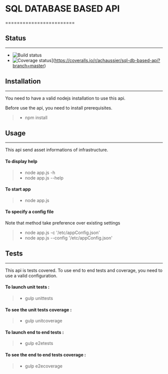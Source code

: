 
# SQL DATABASE BASED API
========================

## Status
---------

- ![Build status](https://travis-ci.org/achaussier/sql-db-based-api.svg?branch=master)
- ![Coverage status](https://coveralls.io/repos/achaussier/sql-db-based-api/badge.svg?branch=master)](https://coveralls.io/r/achaussier/sql-db-based-api?branch=master)


## Installation
---------------

You need to have a valid nodejs installation to use this api.

Before use the api, you need to install prerequisites.

> - npm install


## Usage
--------

This api send asset informations of infrastructure.

#### To display help
> - node app.js -h
> - node app.js --help

#### To start app
> - node app.js

#### To specify a config file
Note that method take preference over existing settings
> - node app.js -c '/etc/appConfig.json'
> - node app.js --config '/etc/appConfig.json'


## Tests
--------

This api is tests covered. To use end to end tests and coverage, you need to
use a valid configuration.

#### To launch unit tests :
> - gulp unittests

#### To see the unit tests coverage :
> - gulp unitcoverage

#### To launch end to end tests :
> - gulp e2etests

#### To see the end to end tests coverage :
> - gulp e2ecoverage
